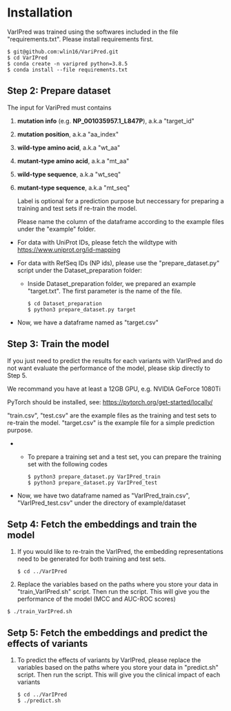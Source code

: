 # Installation

VarIPred was trained using the softwares included in the file "requirements.txt". Please install requirements first.

```shell
$ git@github.com:wlin16/VariPred.git
$ cd VarIPred
$ conda create -n varipred python=3.8.5
$ conda install --file requirements.txt

```

## Step 2: Prepare dataset

The input for VariPred must contains

1.  **mutation info** (e.g. **NP_001035957.1_L847P**), a.k.a "target_id"

2.  **mutation position**, a.k.a "aa_index"

3.  **wild-type amino acid**, a.k.a "wt_aa"

4.  **mutant-type amino acid**, a.k.a "mt_aa"

5.  **wild-type sequence**, a.k.a "wt_seq"

6.  **mutant-type sequence**, a.k.a "mt_seq"

    Label is optional for a prediction purpose but neccessary for preparing a training and test sets if re-train the model.

    Please name the column of the dataframe according to the example files under the "example" folder.

- For data with UniProt IDs, please fetch the wildtype with https://www.uniprot.org/id-mapping

- For data with RefSeq IDs (NP ids), please use the "prepare_dataset.py" script under the Dataset_preparation folder:

  - Inside Dataset_preparation folder, we prepared an example "target.txt". The first parameter is the name of the file.

    ```shell
    $ cd Dataset_preparation
    $ python3 prepare_dataset.py target
    ```

- Now, we have a dataframe named as "target.csv"

## Step 3: Train the model

If you just need to predict the results for each variants with VarIPred and do not want evaluate the performance of the model, please skip directly to Step 5.

We recommand you have at least a 12GB GPU, e.g. NVIDIA GeForce 1080Ti

PyTorch should be installed, see: https://pytorch.org/get-started/locally/

"train.csv", "test.csv" are the example files as the training and test sets to re-train the model. "target.csv" is the example file for a simple prediction purpose.

- - To prepare a training set and a test set, you can prepare the training set with the following codes

    ```shell
    $ python3 prepare_dataset.py VarIPred_train
    $ python3 prepare_dataset.py VarIPred_test
    ```

- Now, we have two dataframe named as "VarIPred_train.csv", "VarIPred_test.csv" under the directory of example/dataset

## Setp 4: Fetch the embeddings and train the model

1. If you would like to re-train the VarIPred, the embedding representations need to be generated for both training and test sets.

   ```shell
   $ cd ../VarIPred
   ```

2. Replace the variables based on the paths where you store your data in "train_VarIPred.sh" script. Then run the script. This will give you the performance of the model (MCC and AUC-ROC scores)

```shell
$ ./train_VarIPred.sh
```

## Setp 5: Fetch the embeddings and predict the effects of variants

1. To predict the effects of variants by VarIPred, please replace the variables based on the paths where you store your data in "predict.sh" script. Then run the script. This will give you the clinical impact of each variants

   ```shell
   $ cd ../VarIPred
   $ ./predict.sh
   ```
